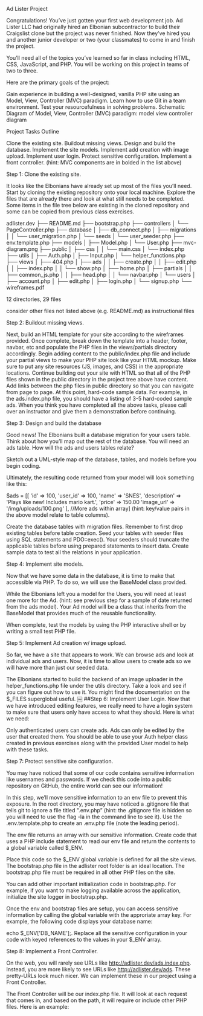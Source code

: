 Ad Lister Project

Congratulations! You’ve just gotten your first web development job. Ad Lister LLC had originally hired an Elbonian subcontractor to build their Craigslist clone but the project was never finished. Now they’ve hired you and another junior developer or two (your classmates) to come in and finish the project.

You’ll need all of the topics you’ve learned so far in class including HTML, CSS, JavaScript, and PHP. You will be working on this project in teams of two to three.

Here are the primary goals of the project:

Gain experience in building a well-designed, vanilla PHP site using an Model, View, Controller (MVC) paradigm.
Learn how to use Git in a team environment.
Test your resourcefulness in solving problems.
Schematic Diagram of Model, View, Controller (MVC) paradigm: model view controller diagram

Project Tasks Outline

Clone the existing site.
Buildout missing views.
Design and build the database.
Implement the site models.
Implement add creation with image upload.
Implement user login.
Protect sensitive configuration.
Implement a front controller.
(hint: MVC components are in bolded in the list above)

Step 1: Clone the existing site.

It looks like the Elbonians have already set up most of the files you’ll need. Start by cloning the existing repository onto your local machine. Explore the files that are already there and look at what still needs to be completed. Some items in the file tree below are existing in the cloned repository and some can be copied from previous class exercises.

adlister.dev
├── README.md
├── bootstrap.php
├── controllers
│   └── PageController.php
├── database
│   ├── db_connect.php
│   ├── migrations
│   │   └── user_migration.php
│   └── seeds
│       └── user_seeder.php
├── env.template.php
├── models
│   ├── Model.php
│   └── User.php
├── mvc-diagram.png
├── public
│   ├── css
│   │   └── main.css
│   └── index.php
├── utils
│   ├── Auth.php
│   ├── Input.php
│   └── helper_functions.php
├── views
│   ├── 404.php
│   ├── ads
│   │   ├── create.php
│   │   ├── edit.php
│   │   ├── index.php
│   │   └── show.php
│   ├── home.php
│   ├── partials
│   │   ├── common_js.php
│   │   ├── head.php
│   │   └── navbar.php
│   └── users
│       ├── account.php
│       ├── edit.php
│       ├── login.php
│       └── signup.php
└── wireframes.pdf

12 directories, 29 files

consider other files not listed above (e.g. README.md) as instructional files

Step 2: Buildout missing views.

Next, build an HTML template for your site according to the wireframes provided. Once complete, break down the template into a header, footer, navbar, etc and populate the PHP files in the views/partials directory accordingly.
Begin adding content to the public/index.php file and include your partial views to make your PHP site look like your HTML mockup. Make sure to put any site resources (JS, images, and CSS) in the appropriate locations.
Continue building out your site with HTML so that all of the PHP files shown in the public directory in the project tree above have content.
Add links between the php files in public directory so that you can navigate from page to page. At this point, hard-code sample data. For example, in the ads.index.php file, you should have a listing of 3-5 hard-coded sample ads.
When you think you have completed all the above tasks, please call over an instructor and give them a demonstration before continuing.

Step 3: Design and build the database

Good news! The Elbonians built a database migration for your users table. Think about how you’ll map out the rest of the database. You will need an ads table. How will the ads and users tables relate?

Sketch out a UML-style map of the database, tables, and models before you begin coding.

Ultimately, the resulting code returned from your model will look something like this:

$ads = [[
        'id' => 100,
        'user_id' => 100,
        'name' => 'SNES',
        'description' => 'Plays like new! Includes mario kart.', 
        'price' => 150.00
        'image_url' => '/img/uploads/100.png'
    ],
    //More ads within array]
(hint: key/value pairs in the above model relate to table columns).

Create the database tables with migration files. Remember to first drop existing tables before table creation. Seed your tables with seeder files using SQL statements and PDO::exec(). Your seeders should truncate the applicable tables before using prepared statements to insert data. Create sample data to test all the relations in your application.

Step 4: Implement site models.

Now that we have some data in the database, it is time to make that accessible via PHP. To do so, we will use the BaseModel class provided.

While the Elbonians left you a model for the Users, you will need at least one more for the Ad. (hint: see previous step for a sample of date returned from the ads model). Your Ad model will be a class that inherits from the BaseModel that provides much of the reusable functionality.

When complete, test the models by using the PHP interactive shell or by writing a small test PHP file.

Step 5: Implement Ad creation w/ image upload.

So far, we have a site that appears to work. We can browse ads and look at individual ads and users. Now, it is time to allow users to create ads so we will have more than just our seeded data.

The Elbonians started to build the backend of an image uploader in the helper_functions.php file under the utils directory. Take a look and see if you can figure out how to use it. You might find the documentation on the $_FILES superglobal useful. 
￼ 
##Step 6: Implement User Login. Now that we have introduced editing features, we really need to have a login system to make sure that users only have access to what they should. Here is what we need:

Only authenticated users can create ads.
Ads can only be edited by the user that created them.
You should be able to use your Auth helper class created in previous exercises along with the provided User model to help with these tasks.

Step 7: Protect sensitive site configuration.

You may have noticed that some of our code contains sensitive information like usernames and passwords. If we check this code into a public repository on GitHub, the entire world can see our information!

In this step, we’ll move sensitive information to an env file to prevent this exposure. In the root directory, you may have noticed a .gitignore file that tells git to ignore a file titled ".env.php” (hint: the .gitignore file is hidden so you will need to use the flag -la in the command line to see it). Use the .env.template.php to create an .env.php file (note the leading period).

The env file returns an array with our sensitive information. Create code that uses a PHP include statement to read our env file and return the contents to a global variable called $_ENV.

Place this code so the $_ENV global variable is defined for all the site views. The bootstrap.php file in the adlister root folder is an ideal location. The bootstrap.php file must be required in all other PHP files on the site.

You can add other important initialization code in bootstrap.php. For example, if you want to make logging available across the application, initialize the site logger in bootstrap.php.

Once the env and bootstrap files are setup, you can access sensitive information by calling the global variable with the approriate array key. For example, the following code displays your database name:

echo $_ENV['DB_NAME'];. Replace all the sensitive configuration in your code with keyed references to the values in your $_ENV array.

Step 8: Implement a Front Controller.

On the web, you will rarely see URLs like http://adlister.dev/ads.index.php. Instead, you are more likely to see URLs like http://adlister.dev/ads. These pretty-URLs look much nicer. We can implement these in our project using a Front Controller.

The Front Controller will be our index.php file. It will look at each request that comes in, and based on the path, it will require or include other PHP files. Here is an example:

<?php
switch ($_SERVER['REQUEST_URI']) {
    case '/ads':
        include 'ads/index.php';
        break;
    case '/ads/show':
        include 'ads/show.php';
        break;
    default:
        include 'home.php';
        break;
}
In the simple example above, you can get the basic idea of what is going on. We use the superglobal $_SERVER array to determine what the request path is. We then conditionally load one of our other PHP files based on that value.

At this point, it would be a good thing to refactor your file structure so that ads.index.php in the public directory becomes ads/index.php within the views directory. Follow this same pattern for all the other files as well.

Where to go from here...

So many places! If you have time, try one of the following (or invent your own!):

Allow a user to edit their profile, update their password, etc.
Allow users to delete ads that they have created.
Implement a user dashboard view where they will have quick access to all their ads.
Use composer to pull in a third party libraries for things like email (SwiftMailer), generating fake data (Faker), or any other feature you may want.
Send emails on important events like user signup.
Allow users to mark their "favorite" ads and make these show up on the dashboard.
Implement a "flagging" feature where users can mark ads as inappropriate.
Implement an admin user that can moderate ads and remove them.
Implement a user feedback system.
Implement a forgot-password feature.
Once nice feature for a user of the Ad Lister app would be to create some ads in a CSV and then do a bulk upload. Implement this feature, but don't worry about the image upload.
Be creative, and most of all have fun!
￼￼￼
